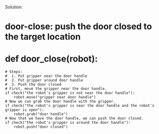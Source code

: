 

Solution: 

# door-close: push the door closed to the target location
# def door_close(robot):
    # Steps:
    #  1. Put gripper near the door handle
    #  2. Put gripper around door handle
    #  3. Push the door closed
    # First, move the gripper near the door handle.
    if check("the robot's gripper is not near the door handle"):
        robot.move("gripper near door handle")
    # Now we can grab the door handle with the gripper.
    if check("the robot's gripper is near the door handle and the robot's gripper is open"):
        robot.grab("door handle")
    # Now that we have the door handle, we can push the door closed.
    if check("the robot's gripper is around the door handle"):
        robot.push("door closed")